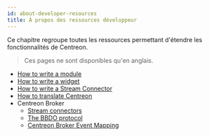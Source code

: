 ```yaml
---
id: about-developer-resources
title: À propos des ressources développeur
---
```


Ce chapitre regroupe toutes les ressources permettant d'étendre les
fonctionnalités de Centreon.

> Ces pages ne sont disponibles qu'en anglais.

- [How to write a module](developer-module.md)
- [How to write a widget](developer-widget.md)
- [How to write a Stream Connector](developer-stream-connector.md)
- [How to translate Centreon](developer-translate-centreon.md)
- Centreon Broker
  - [Stream connectors](developer-broker-stream-connector.md)
  - [The BBDO protocol](developer-broker-bbdo.md)
  - [Centreon Broker Event Mapping](developer-broker-mapping.md)
